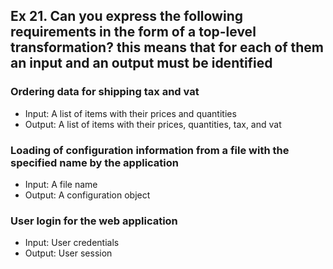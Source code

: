 ## Ex 21. Can you express the following requirements in the form of a top-level transformation? this means that for each of them an input and an output must be identified

### Ordering data for shipping tax and vat

- Input: A list of items with their prices and quantities
- Output: A list of items with their prices, quantities, tax, and vat

### Loading of configuration information from a file with the specified name by the application

- Input: A file name
- Output: A configuration object

### User login for the web application

- Input: User credentials
- Output: User session